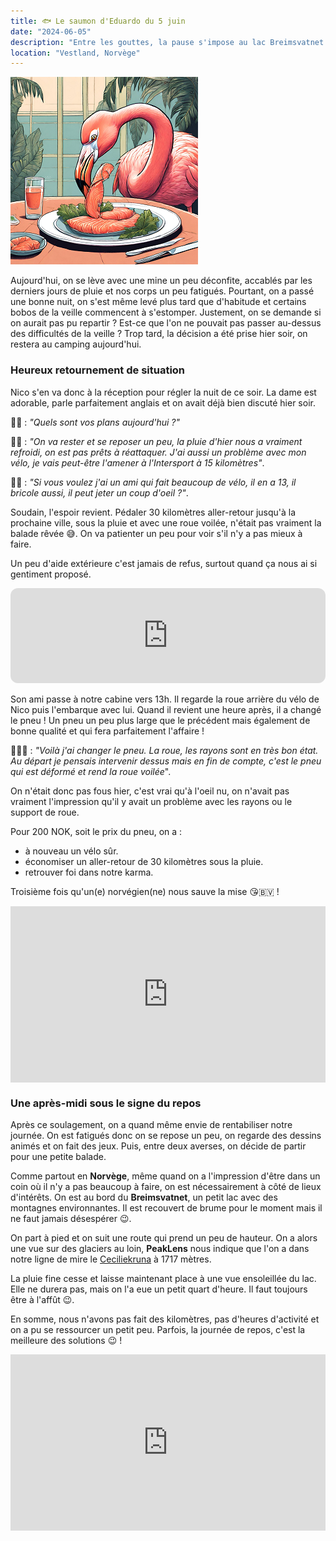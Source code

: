 ```yaml
---
title: 🐟 Le saumon d'Eduardo du 5 juin
date: "2024-06-05"
description: "Entre les gouttes, la pause s'impose au lac Breimsvatnet !"
location: "Vestland, Norvège"
---
```


![Saumon d'Eduardo](../saumon_eduardo.png)

Aujourd'hui, on se lève avec une mine un peu déconfite, accablés par les derniers jours de pluie et nos corps un peu fatigués. Pourtant, on a passé une bonne nuit, on s'est même levé plus tard que d'habitude et certains bobos de la veille commencent à s'estomper. Justement, on se demande si on aurait pas pu repartir ? Est-ce que l'on ne pouvait pas passer au-dessus des difficultés de la veille ? Trop tard, la décision a été prise hier soir, on restera au camping aujourd'hui.

### Heureux retournement de situation
Nico s'en va donc à la réception pour régler la nuit de ce soir. La dame est adorable, parle parfaitement anglais et on avait déjà bien discuté hier soir.

🧑🏻 : *"Quels sont vos plans aujourd'hui ?"*

👨🏼 : *"On va rester et se reposer un peu, la pluie d'hier nous a vraiment refroidi, on est pas prêts à réattaquer. J'ai aussi un problème avec mon vélo, je vais peut-être l'amener à l'Intersport à 15 kilomètres"*.

🧑🏻 : *"Si vous voulez j'ai un ami qui fait beaucoup de vélo, il en a 13, il bricole aussi, il peut jeter un coup d'oeil ?"*.

Soudain, l'espoir revient. Pédaler 30 kilomètres aller-retour jusqu'à la prochaine ville, sous la pluie et avec une roue voilée, n'était pas vraiment la balade rêvée 😅. On va patienter un peu pour voir s'il n'y a pas mieux à faire.

Un peu d'aide extérieure c'est jamais de refus, surtout quand ça nous ai si gentiment proposé.

<iframe style="border-radius:12px" src="https://open.spotify.com/embed/track/7DD7eSuYSC5xk2ArU62esN?utm_source=generator" width="100%" height="152" frameBorder="0" allow="autoplay; clipboard-write; encrypted-media; picture-in-picture" loading="lazy"></iframe>

Son ami passe à notre cabine vers 13h. Il regarde la roue arrière du vélo de Nico puis l'embarque avec lui. Quand il revient une heure après, il a changé le pneu ! Un pneu un peu plus large que le précédent mais également de bonne qualité et qui fera parfaitement l'affaire ! 

💁🏻‍♂️ : *"Voilà j'ai changer le pneu. La roue, les rayons sont en très bon état. Au départ je pensais intervenir dessus mais en fin de compte, c'est le pneu qui est déformé et rend la roue voilée*".

On n'était donc pas fous hier, c'est vrai qu'à l'oeil nu, on n'avait pas vraiment l'impression qu'il y avait un problème avec les rayons ou le support de roue. 

Pour 200 NOK, soit le prix du pneu, on a :
- à nouveau un vélo sûr.
- économiser un aller-retour de 30 kilomètres sous la pluie.
- retrouver foi dans notre karma.

Troisième fois qu'un(e) norvégien(ne) nous sauve la mise 😘🇧🇻 !

<div style="width: 100%; height: 0; position: relative; padding-bottom: 56%;"><iframe src="https://giphy.com/embed/SfedVoQr3s8mYHyxVV" style="top: 0; left: 0; width: 100%; height: 100%; position: absolute; border: 0;" allowfullscreen scrolling="no" allow="encrypted-media;" class="giphy-embed"></iframe></div>

### Une après-midi sous le signe du repos

Après ce soulagement, on a quand même envie de rentabiliser notre journée. On est fatigués donc on se repose un peu, on regarde des dessins animés et on fait des jeux. Puis, entre deux averses, on décide de partir pour une petite balade.

Comme partout en **Norvège**, même quand on a l'impression d'être dans un coin où il n'y a pas beaucoup à faire, on est nécessairement à côté de lieux d'intérêts. On est au bord du **Breimsvatnet**, un petit lac avec des montagnes environnantes. Il est recouvert de brume pour le moment mais il ne faut jamais désespérer 😉.

On part à pied et on suit une route qui prend un peu de hauteur. On a alors une vue sur des glaciers au loin, **PeakLens** nous indique que l'on a dans notre ligne de mire le [Ceciliekruna](https://no.m.wikipedia.org/wiki/Ceciliekruna)
à 1717 mètres.

La pluie fine cesse et laisse maintenant place à une vue ensoleillée du lac. Elle ne durera pas, mais on l'a eue un petit quart d'heure. Il faut toujours être à l'affût 😉.

En somme, nous n'avons pas fait des kilomètres, pas d'heures d'activité et on a pu se ressourcer un petit peu. Parfois, la journée de repos, c'est la meilleure des solutions 😉 !

<div style="width: 100%; height: 0; position: relative; padding-bottom: 56%;"><iframe src="https://giphy.com/embed/jCoxaq0oWT74nE1uSf" style="top: 0; left: 0; width: 100%; height: 100%; position: absolute; border: 0;" allowfullscreen scrolling="no" allow="encrypted-media;" class="giphy-embed"></iframe></div>